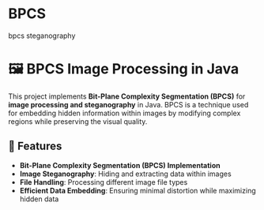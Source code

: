 # BPCS
bpcs steganography 

# 🖼️ BPCS Image Processing in Java

This project implements **Bit-Plane Complexity Segmentation (BPCS)** for **image processing and steganography** in Java. BPCS is a technique used for embedding hidden information within images by modifying complex regions while preserving the visual quality.

## 📌 Features
- **Bit-Plane Complexity Segmentation (BPCS) Implementation**
- **Image Steganography**: Hiding and extracting data within images
- **File Handling**: Processing different image file types
- **Efficient Data Embedding**: Ensuring minimal distortion while maximizing hidden data


